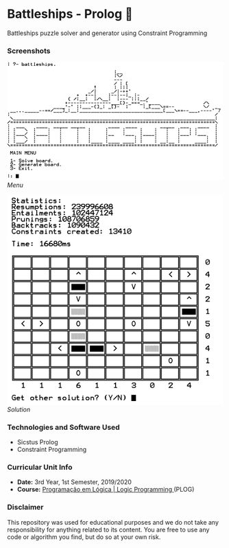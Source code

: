 # Battleships - Prolog :ship:
Battleships puzzle solver and generator using Constraint Programming 

### Screenshots
![Menu](https://github.com/GambuzX/Battleships-Prolog/blob/master/screenshots/menu.png) *Menu*

![Solution](https://github.com/GambuzX/Battleships-Prolog/blob/master/screenshots/solution.png) *Solution*


### Technologies and Software Used
* Sicstus Prolog
* Constraint Programming

### Curricular Unit Info
* **Date:** 3rd Year, 1st Semester, 2019/2020
* **Course:** [Programação em Lógica | Logic Programming ](https://sigarra.up.pt/feup/en/UCURR_GERAL.FICHA_UC_VIEW?pv_ocorrencia_id=436444 "PLOG") (PLOG)

### Disclaimer 
This repository was used for educational purposes and we do not take any responsibility for anything related to its content. You are free to use any code or algorithm you find, but do so at your own risk.
